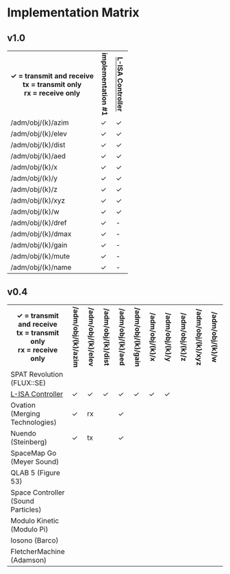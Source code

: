 # Implementation Matrix

## v1.0

<table>
    <tr>
        <th>&#x2713; = transmit and receive<br>
            tx = transmit only<br>
            rx = receive only</th>
        <th style="writing-mode:vertical-lr;">implementation #1</th>
        <th style="writing-mode:vertical-lr;">
            <a href="https://l-isa.l-acoustics.com/">L-ISA Controller</a>
        </th>
    </tr>
    <tr>
        <td>/adm/obj/(k)/azim </td>
        <td>&#x2713;</td>
        <td>&#x2713;</td>
    </tr>
    <tr>
        <td>/adm/obj/(k)/elev </td>
        <td>&#x2713;</td>
        <td>&#x2713;</td>
    </tr>
    <tr>
        <td>/adm/obj/(k)/dist </td>
        <td>&#x2713;</td>
        <td>&#x2713;</td>
    </tr>
    <tr>
        <td>/adm/obj/(k)/aed </td>
        <td>&#x2713;</td>
        <td>&#x2713;</td>
    </tr>
    <tr>
        <td>/adm/obj/(k)/x </td>
        <td>&#x2713;</td>
        <td>&#x2713;</td>
    </tr>
    <tr>
        <td>/adm/obj/(k)/y </td>
        <td>&#x2713;</td>
        <td>&#x2713;</td>
    </tr>
    <tr>
        <td>/adm/obj/(k)/z </td>
        <td>&#x2713;</td>
        <td>&#x2713;</td>
    </tr>
    <tr>
        <td>/adm/obj/(k)/xyz </td>
        <td>&#x2713;</td>
        <td>&#x2713;</td>
    </tr>
    <tr>
        <td>/adm/obj/(k)/w </td>
        <td>&#x2713;</td>
        <td>&#x2713;</td>
    </tr>
    <tr>
        <td>/adm/obj/(k)/dref</td>
        <td>&#x2713;</td>
        <td>-</td>
    </tr>
    <tr>
        <td>/adm/obj/(k)/dmax</td>
        <td>&#x2713;</td>
        <td>-</td>
    </tr>
    <tr>
        <td>/adm/obj/(k)/gain</td>
        <td>&#x2713;</td>
        <td>-</td>
    </tr>
    <tr>
        <td>/adm/obj/(k)/mute</td>
        <td>&#x2713;</td>
        <td>-</td>
    </tr>
    <tr>
        <td>/adm/obj/(k)/name</td>
        <td>&#x2713;</td>
        <td>-</td>
    </tr>
</table>

## v0.4
<table>
    <tr>
        <th>&#x2713; = transmit and receive<br>
            tx = transmit only<br>
            rx = receive only</th>
        <th style="writing-mode:vertical-lr;">/adm/obj/(k)/azim </th>
        <th style="writing-mode:vertical-lr;">/adm/obj/(k)/elev</th>
        <th style="writing-mode:vertical-lr;">/adm/obj/(k)/dist</th>
        <th style="writing-mode:vertical-lr;">/adm/obj/(k)/aed</th>
        <th style="writing-mode:vertical-lr;">/adm/obj/(k)/gain</th>
        <th style="writing-mode:vertical-lr;">/adm/obj/(k)/x</th>
        <th style="writing-mode:vertical-lr;">/adm/obj/(k)/y</th>
        <th style="writing-mode:vertical-lr;">/adm/obj/(k)/z</th>
        <th style="writing-mode:vertical-lr;">/adm/obj/(k)/xyz</th>
        <th style="writing-mode:vertical-lr;">/adm/obj/(k)/w</th>
    </tr>
    <tr>
        <td>SPAT Revolution (FLUX::SE)</td>
        <td></td>
        <td></td>
        <td></td>
        <td></td>
        <td></td>
        <td></td>
        <td></td>
        <td></td>
        <td></td>
        <td></td>
    </tr>
    <tr>
        <td><a href="https://l-isa.l-acoustics.com/">L-ISA Controller</a></td>
        <td>&#x2713;</td>
        <td>&#x2713;</td>
        <td>&#x2713;</td>
        <td>&#x2713;</td>
        <td>&#x2713;</td>
        <td>&#x2713;</td>
        <td>&#x2713;</td>
        <td></td>
        <td></td>
        <td></td>
    </tr>
    <tr>
        <td>Ovation (Merging Technologies)</td>
        <td>&#x2713;</td>
        <td>rx</td>
        <td></td>
        <td>&#x2713;</td>
        <td></td>
        <td></td>
        <td></td>
        <td></td>
        <td></td>
        <td></td>
    </tr>
    <tr>
        <td>Nuendo (Steinberg)</td>
        <td>&#x2713;</td>
        <td>tx</td>
        <td></td>
        <td>&#x2713;</td>
        <td></td>
        <td></td>
        <td></td>
        <td></td>
        <td></td>
        <td></td>
        <td></td>
    </tr>
    <tr>
        <td>SpaceMap Go (Meyer Sound)</td>
        <td></td>
        <td></td>
        <td></td>
        <td></td>
        <td></td>
        <td></td>
        <td></td>
        <td></td>
        <td></td>
        <td></td>
    </tr>
    <tr>
        <td>QLAB 5 (Figure 53)</td>
        <td></td>
        <td></td>
        <td></td>
        <td></td>
        <td></td>
        <td></td>
        <td></td>
        <td></td>
        <td></td>
        <td></td>
    </tr>
    <tr>
        <td>Space Controller (Sound Particles)</td>
        <td></td>
        <td></td>
        <td></td>
        <td></td>
        <td></td>
        <td></td>
        <td></td>
        <td></td>
        <td></td>
        <td></td>
    </tr>
    <tr>
        <td>Modulo Kinetic (Modulo Pi)</td>
        <td></td>
        <td></td>
        <td></td>
        <td></td>
        <td></td>
        <td></td>
        <td></td>
        <td></td>
        <td></td>
        <td></td>
    </tr>
    <tr>
        <td>Iosono (Barco)</td>
        <td></td>
        <td></td>
        <td></td>
        <td></td>
        <td></td>
        <td></td>
        <td></td>
        <td></td>
        <td></td>
        <td></td>
    </tr>
    <tr>
        <td>FletcherMachine (Adamson)</td>
        <td></td>
        <td></td>
        <td></td>
        <td></td>
        <td></td>
        <td></td>
        <td></td>
        <td></td>
        <td></td>
        <td></td>
    </tr>
</table>
